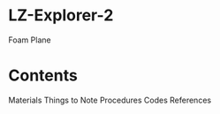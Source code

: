 # LZ-Explorer-2
Foam Plane
# Contents
Materials <n/><n/>
Things to Note <n/><n/>
Procedures <n/><n/>
Codes <n/><n/>
References <n/><n/>
